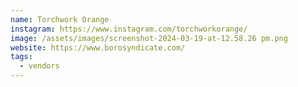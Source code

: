 ```yaml
---
name: Torchwork Orange
instagram: https://www.instagram.com/torchworkorange/
image: /assets/images/screenshot-2024-03-19-at-12.58.26 pm.png
website: https://www.borosyndicate.com/
tags:
  - vendors
---
```

